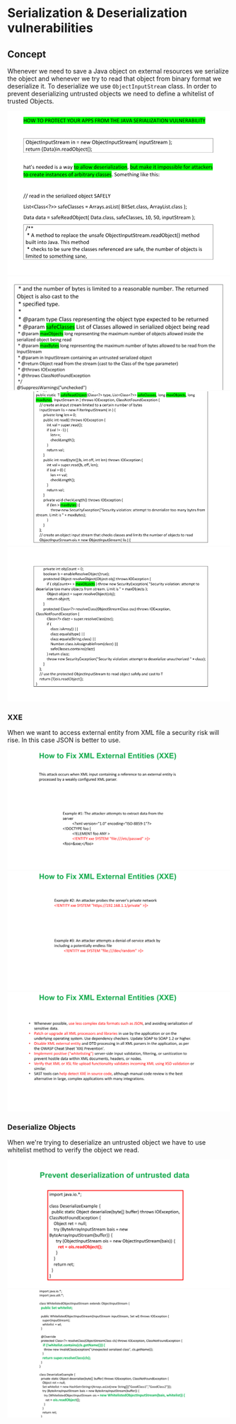 # Serialization & Deserialization vulnerabilities

## Concept

Whenever we need to save a Java object on external resources we serialize the object and whenever we try to read that
object from binary format we deserialize it. To deserialize we use `ObjectInputStream` class. In order to prevent
deserializing untrusted objects we need to define a whitelist of trusted Objects.

![](../../pics/sematec-serialize1.png)
![](../../pics/sematec-serialize2.png)
![](../../pics/sematec-serialize3.png)
![](../../pics/sematec-serialize4.png)

### XXE

When we want to access external entity from XML file a security risk will rise. In this case JSON is better to use.

![](../../pics/sematec-xxe1.png)
![](../../pics/sematec-xxe2.png)
![](../../pics/sematec-xxe3.png)

### Deserialize Objects

When we're trying to deserialize an untrusted object we have to use whitelist method to verify the object we read.

![](../../pics/sematec-deserialize1.png)
![](../../pics/sematec-deserialize2.png)
